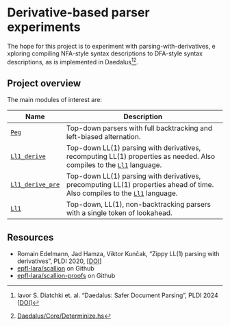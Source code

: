 # Derivative-based parser experiments

The hope for this project is to experiment with parsing-with-derivatives, e
xploring compiling NFA-style syntax descriptions to DFA-style syntax
descriptions, as is implemented in Daedalus[^daedalus-paper][^daedalus-code].

## Project overview

The main modules of interest are:

| Name | Description |
| ---- | ----------- |
| [`Peg`] | Top-down parsers with full backtracking and left-biased alternation. |
| [`Ll1_derive`] | Top-down LL(1) parsing with derivatives, recomputing LL(1) properties as needed. Also compiles to the [`Ll1`] language. |
| [`Ll1_derive_pre`] | Top-down LL(1) parsing with derivatives, precomputing LL(1) properties ahead of time. Also compiles to the [`Ll1`] language. |
| [`Ll1`] | Top-down, LL(1), non-backtracking parsers with a single token of lookahead. |

[`Peg`]: lib/syntax/ll.ml
[`Ll1_derive`]: lib/syntax/ll1_derive.ml
[`Ll1_derive_pre`]: lib/syntax/ll1_derive_precomp.ml
[`Ll1`]: lib/syntax/ll1.ml

## Resources

- Romain Edelmann, Jad Hamza, Viktor Kunčak, “Zippy LL(1) parsing with derivatives”, PLDI 2020, [[DOI](https://doi.org/10.1145/3385412.3385992)]
- [epfl-lara/scallion](https://github.com/epfl-lara/scallion) on Github
- [epfl-lara/scallion-proofs](https://github.com/epfl-lara/scallion-proofs) on Github

[^daedalus-paper]: Iavor S. Diatchki et. al. “Daedalus: Safer Document Parsing”, PLDI 2024 [[DOI](https://doi.org/10.1145/3656410)]
[^daedalus-code]: [Daedalus/Core/Determinize.hs](https://github.com/GaloisInc/daedalus/blob/347ab98b175201e5e41ee5a935fa2a6ed5d89cb2/daedalus-core/src/Daedalus/Core/Determinize.hs)

